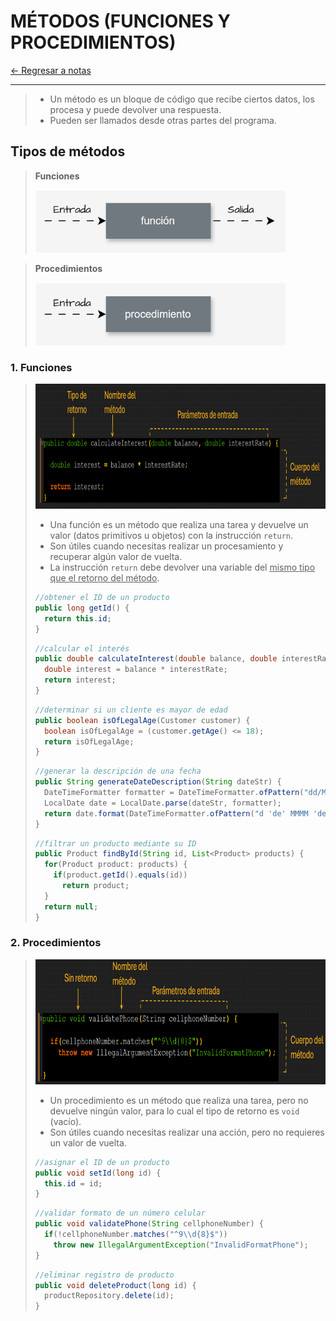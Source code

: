# MÉTODOS (FUNCIONES Y PROCEDIMIENTOS)

[← Regresar a notas](../../README.md) <br>

---

> - Un método es un bloque de código que recibe ciertos datos, los procesa y puede devolver una respuesta.
> - Pueden ser llamados desde otras partes del programa.

## Tipos de métodos

> **Funciones**
> 
> <img src="../resources/images/10-methods/function.svg" width="400" height="100">

> **Procedimientos**
>
> <img src="../resources/images/10-methods/procedure.svg" width="400" height="100">

### 1. Funciones
> <img src="../resources/images/10-methods/function.png" width="800" height="200">
>
> - Una función es un método que realiza una tarea y devuelve un valor (datos primitivos u objetos) con la instrucción `return`.
> - Son útiles cuando necesitas realizar un procesamiento y recuperar algún valor de vuelta.
> - La instrucción `return` debe devolver una variable del <u>mismo tipo que el retorno del método</u>.
>
> ```java
> //obtener el ID de un producto
> public long getId() {
>   return this.id;
> }
> ```
>
> ```java
> //calcular el interés
> public double calculateInterest(double balance, double interestRate) {
>   double interest = balance * interestRate;
>   return interest;
> }
> ```
>
> ```java
> //determinar si un cliente es mayor de edad
> public boolean isOfLegalAge(Customer customer) {
>   boolean isOfLegalAge = (customer.getAge() <= 18);
>   return isOfLegalAge;
> }
> ```
>
> ```java
> //generar la descripción de una fecha
> public String generateDateDescription(String dateStr) {
>   DateTimeFormatter formatter = DateTimeFormatter.ofPattern("dd/MM/yyyy");
>   LocalDate date = LocalDate.parse(dateStr, formatter);
>   return date.format(DateTimeFormatter.ofPattern("d 'de' MMMM 'de' yyyy", new Locale("es", "ES")));
> }
> ```
>
> ```java
> //filtrar un producto mediante su ID
> public Product findById(String id, List<Product> products) {
>   for(Product product: products) {
>     if(product.getId().equals(id))
>       return product;
>   }
>   return null;
> }
> ```

### 2. Procedimientos
> <img src="../resources/images/10-methods/procedure.png" width="800" height="200">
> 
> - Un procedimiento es un método que realiza una tarea, pero no devuelve ningún valor, para lo cual el tipo de retorno es `void` (vacío).
> - Son útiles cuando necesitas realizar una acción, pero no requieres un valor de vuelta.
>
> ```java
> //asignar el ID de un producto
> public void setId(long id) {
>   this.id = id;
> }
> ```
>
> ```java
> //validar formato de un número celular
> public void validatePhone(String cellphoneNumber) {
>   if(!cellphoneNumber.matches("^9\\d{8}$"))
>     throw new IllegalArgumentException("InvalidFormatPhone");
> }
> ```
>
> ```java
> //eliminar registro de producto
> public void deleteProduct(long id) {
>   productRepository.delete(id);
> }
> ```
